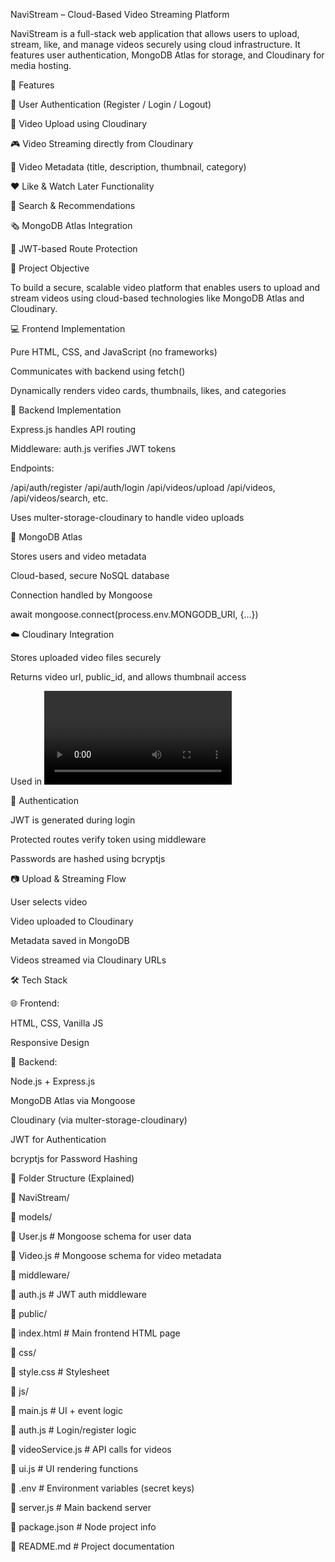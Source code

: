  NaviStream – Cloud-Based Video Streaming Platform

NaviStream is a full-stack web application that allows users to upload, stream, like, and manage videos securely using cloud infrastructure. It features user authentication, MongoDB Atlas for storage, and Cloudinary for media hosting.


🚀 Features

🔐 User Authentication (Register / Login / Logout)

📄 Video Upload using Cloudinary

🎮 Video Streaming directly from Cloudinary

💬 Video Metadata (title, description, thumbnail, category)

❤️ Like & Watch Later Functionality

🔎 Search & Recommendations

🗞️ MongoDB Atlas Integration

📁 JWT-based Route Protection



🌟 Project Objective

To build a secure, scalable video platform that enables users to upload and stream videos using cloud-based technologies like MongoDB Atlas and Cloudinary.



💻 Frontend Implementation

Pure HTML, CSS, and JavaScript (no frameworks)

Communicates with backend using fetch()

Dynamically renders video cards, thumbnails, likes, and categories



🚜 Backend Implementation

Express.js handles API routing

Middleware: auth.js verifies JWT tokens

Endpoints:

/api/auth/register
/api/auth/login
/api/videos/upload
/api/videos, /api/videos/search, etc.

Uses multer-storage-cloudinary to handle video uploads



📂 MongoDB Atlas

Stores users and video metadata

Cloud-based, secure NoSQL database

Connection handled by Mongoose

await mongoose.connect(process.env.MONGODB_URI, {...})




☁️ Cloudinary Integration

Stores uploaded video files securely

Returns video url, public_id, and allows thumbnail access

Used in <video> tags on the frontend



🔐 Authentication

JWT is generated during login

Protected routes verify token using middleware

Passwords are hashed using bcryptjs




📷 Upload & Streaming Flow

User selects video

Video uploaded to Cloudinary

Metadata saved in MongoDB

Videos streamed via Cloudinary URLs



🛠️ Tech Stack

🌐 Frontend:

HTML, CSS, Vanilla JS

Responsive Design




🔧 Backend:

Node.js + Express.js

MongoDB Atlas via Mongoose

Cloudinary (via multer-storage-cloudinary)

JWT for Authentication

bcryptjs for Password Hashing




📁 Folder Structure (Explained)

📆 NaviStream/

🔹 models/

🔹   User.js               # Mongoose schema for user data

🔹   Video.js              # Mongoose schema for video metadata

🔹 middleware/

🔹   auth.js               # JWT auth middleware

🔹 public/

🔹   index.html            # Main frontend HTML page

🔹   css/

🔹     style.css           # Stylesheet

🔹   js/

🔹     main.js             # UI + event logic

🔹     auth.js             # Login/register logic

🔹     videoService.js     # API calls for videos

🔹     ui.js               # UI rendering functions

🔹 .env                   # Environment variables (secret keys)

🔹 server.js              # Main backend server

🔹 package.json           # Node project info

🔹 README.md              # Project documentation
